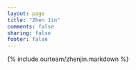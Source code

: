 ```yaml
---
layout: page
title: "Zhen Jin"
comments: false
sharing: false
footer: false
---
```

{% include ourteam/zhenjin.markdown %}
